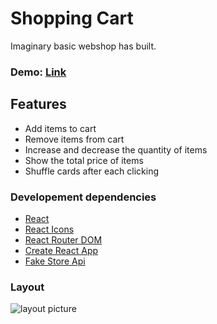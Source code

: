 # **Shopping Cart**

Imaginary basic webshop has built.

### Demo: [Link](https://ev0clu.github.io/shopping-cart/)

## Features

- Add items to cart
- Remove items from cart
- Increase and decrease the quantity of items
- Show the total price of items
- Shuffle cards after each clicking

### Developement dependencies

- [React](https://react.dev/)
- [React Icons](https://www.npmjs.com/package/react-icons)
- [React Router DOM](https://www.npmjs.com/package/react-router-dom)
- [Create React App](https://github.com/facebook/create-react-app)
- [Fake Store Api](https://fakestoreapi.com/)

### Layout

![layout picture](https://github.com/ev0clu/shopping-cart/blob/main/layout.png?raw=true)
